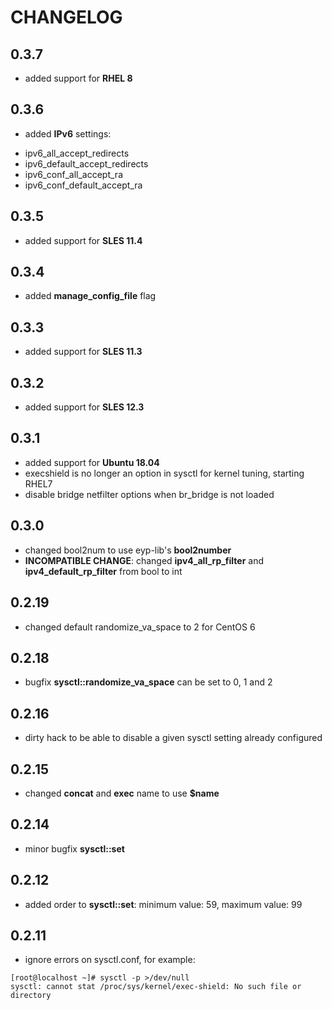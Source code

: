 # CHANGELOG

## 0.3.7

* added support for **RHEL 8**

## 0.3.6

* added **IPv6** settings:
 - ipv6_all_accept_redirects
 - ipv6_default_accept_redirects
 - ipv6_conf_all_accept_ra
 - ipv6_conf_default_accept_ra

## 0.3.5

* added support for **SLES 11.4**

## 0.3.4

* added **manage_config_file** flag

## 0.3.3

* added support for **SLES 11.3**

## 0.3.2

* added support for **SLES 12.3**

## 0.3.1

* added support for **Ubuntu 18.04**
* execshield is no longer an option in sysctl for kernel tuning, starting RHEL7
* disable bridge netfilter options when br_bridge is not loaded

## 0.3.0

* changed bool2num to use eyp-lib's **bool2number**
* **INCOMPATIBLE CHANGE**: changed **ipv4_all_rp_filter** and **ipv4_default_rp_filter** from bool to int

## 0.2.19

* changed default randomize_va_space to 2 for CentOS 6

## 0.2.18

* bugfix **sysctl::randomize_va_space** can be set to 0, 1 and 2

## 0.2.16

* dirty hack to be able to disable a given sysctl setting already configured

## 0.2.15

* changed **concat** and **exec** name to use **$name**

## 0.2.14

*  minor bugfix **sysctl::set**

## 0.2.12

*  added order to **sysctl::set**: minimum value: 59, maximum value: 99

## 0.2.11

* ignore errors on sysctl.conf, for example:

```
[root@localhost ~]# sysctl -p >/dev/null
sysctl: cannot stat /proc/sys/kernel/exec-shield: No such file or directory
```
